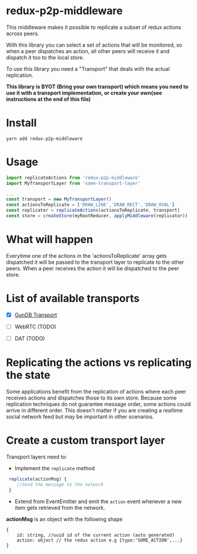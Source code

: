 # redux-p2p-middleware

This middleware makes it possible to replicate
a subset of redux actions across peers.

With this library you can select a set of actions that will
be monitored, so when a peer dispatches an action, all  other peers will receive it and dispatch it too to the local store.

To use this library you need a "Transport" that deals with the actual
replication.

**This library is BYOT (Bring your own transport) which means you need to use it with a transport implementation, or create your own(see instructions at the end of this file)**

# Install

```
yarn add redux-p2p-middleware
```

# Usage

```javascript
import replicateActions from 'redux-p2p-middleware'
import MyTransportLayer from 'some-transport-layer'

...
const transport = new MyTransportLayer()
const actionsToReplicate = ['DRAW_LINE','DRAW_RECT','DRAW_OVAL']
const replicator = replicateActions(actionsToReplicate, transport)
const store = createStore(myRootReducer, applyMiddleware(replicator))

```

# What will happen

Everytime one of the actions in the 'actionsToReplicate' array gets dispatched it will be passed to the transport layer to replicate to the other peers. When a peer receives the action it will be dispatched to the peer store.


# List of available transports

- [x] [GunDB Transport](https://github.com/hugozap/redux-p2p-gundb-transport)
- [ ] WebRTC (TODO)
- [ ] DAT (TODO)


# Replicating the actions vs replicating the state

Some applications benefit from the replication of actions where each peer receives actions and dispatches those to its own store. Because some replication techniques do not guarantee message order, some actions could arrive in different order. This doesn't matter if you are creating a realtime social network feed but may be important in other scenarios.

# Create a custom transport layer

Transport layers need to:

- Implement the ```replicate``` method 

```javascript
 replicate(actionMsg) {
    //Send the message to the network
 }
```

- Extend from EventEmitter and emit the ```action``` event whenever a new item gets retrieved from the network.


**actionMsg** is an object with the following shape

```
{
    id: string, //uuid id of the current action (auto generated)
    action: object // the redux action e.g {type:'SOME_ACTION',...}
}
```



